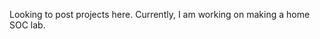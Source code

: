 Looking to post projects here. Currently, I am working on making a home SOC lab.

<!---
DojoDaniel/DojoDaniel is a ✨ special ✨ repository because its `README.md` (this file) appears on your GitHub profile.
You can click the Preview link to take a look at your changes.
--->
